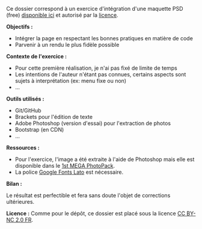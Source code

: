 Ce dossier correspond à un exercice d'intégration d'une maquette PSD (free) [disponible ici](http://blazrobar.com/free-psd-website-templates/organic-free-website-psd-template/) et autorisé par la [licence](http://blazrobar.com/licensing/).

**Objectifs :**
* Intégrer la page en respectant les bonnes pratiques en matière de code
* Parvenir à un rendu le plus fidèle possible

**Contexte de l'exercice :**
* Pour cette première réalisation, je n'ai pas fixé de limite de temps
* Les intentions de l'auteur n'étant pas connues, certains aspects sont sujets à interprétation (ex: menu fixe ou non)
*  ...

**Outils utilisés :** 

* Git/GitHub
* Brackets pour l'édition de texte
* Adobe Photoshop (version d'essai) pour l'extraction de photos
* Bootstrap (en CDN)
* ...

**Ressources :**
* Pour l'exercice, l'image a été extraite à l'aide de Photoshop mais elle est disponible dans le [1st MEGA PhotoPack](https://creativemarket.com/viktorhanacek/9532-1st-MEGA-PhotoPack-94-HiRes-Photos%21).
* La police [Google Fonts Lato](https://fonts.google.com/specimen/Lato) est nécessaire.

**Bilan :**

Le résultat est perfectible et fera sans doute l'objet de corrections ultérieures.

**Licence :**
Comme pour le dépôt, ce dossier est placé sous la licence [CC BY-NC 2.0 FR](https://creativecommons.org/licenses/by-nc/2.0/fr/).